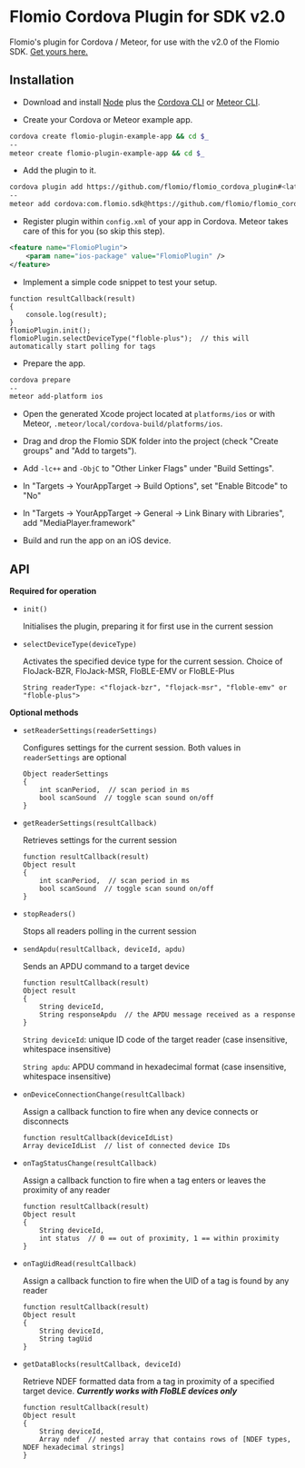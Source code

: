 # Flomio Cordova Plugin for SDK v2.0

Flomio's plugin for Cordova / Meteor, for use with the v2.0 of the Flomio SDK. [Get yours here.](http://flomio.com/shop/apps/flomio-sdk-basic-turnkey-oem-support/)

## Installation

- Download and install [Node](http://nodejs.org/) plus the [Cordova CLI](http://cordova.apache.org/docs/en/4.0.0/guide_cli_index.md.html) or [Meteor CLI](https://www.meteor.com/install).

- Create your Cordova or Meteor example app.

```bash
cordova create flomio-plugin-example-app && cd $_
--
meteor create flomio-plugin-example-app && cd $_
```

- Add the plugin to it.

```bash
cordova plugin add https://github.com/flomio/flomio_cordova_plugin#<latest-commit-code>
--
meteor add cordova:com.flomio.sdk@https://github.com/flomio/flomio_cordova_plugin/tarball/<latest-commit-code>
```

- Register plugin within `config.xml` of your app in Cordova. Meteor takes care of this for you (so skip this step).

```xml
<feature name="FlomioPlugin">
    <param name="ios-package" value="FlomioPlugin" />
</feature>
```

- Implement a simple code snippet to test your setup.

```
function resultCallback(result)
{
	console.log(result);
}
flomioPlugin.init();
flomioPlugin.selectDeviceType("floble-plus");  // this will automatically start polling for tags
```

- Prepare the app.

```bash
cordova prepare
--
meteor add-platform ios
```

- Open the generated Xcode project located at `platforms/ios` or with Meteor, `.meteor/local/cordova-build/platforms/ios`.

- Drag and drop the Flomio SDK folder into the project (check "Create groups" and "Add to targets").

- Add `-lc++` and `-ObjC` to "Other Linker Flags" under "Build Settings".

- In "Targets -> YourAppTarget -> Build Options", set "Enable Bitcode" to "No"

- In "Targets -> YourAppTarget -> General -> Link Binary with Libraries", add "MediaPlayer.framework"

- Build and run the app on an iOS device.

## API

**Required for operation**

* `init()`

	Initialises the plugin, preparing it for first use in the current session
	
* `selectDeviceType(deviceType)`

	Activates the specified device type for the current session. Choice of FloJack-BZR, FloJack-MSR, FloBLE-EMV or FloBLE-Plus
	
	`String readerType: <"flojack-bzr", "flojack-msr", "floble-emv" or "floble-plus">`
	
**Optional methods**

* `setReaderSettings(readerSettings)`

	Configures settings for the current session. Both values in `readerSettings` are optional
	
	```
	Object readerSettings
	{
		int scanPeriod,  // scan period in ms
		bool scanSound  // toggle scan sound on/off
	}
	```
	
* `getReaderSettings(resultCallback)`

	Retrieves settings for the current session
	
	```
	function resultCallback(result)
	Object result
	{
		int scanPeriod,  // scan period in ms
		bool scanSound  // toggle scan sound on/off
	}
	```

* `stopReaders()`

	Stops all readers polling in the current session

* `sendApdu(resultCallback, deviceId, apdu)`

	Sends an APDU command to a target device

	```
	function resultCallback(result)
	Object result
	{
		String deviceId,
		String responseApdu  // the APDU message received as a response
	}
	```
	`String deviceId`: unique ID code of the target reader (case insensitive, whitespace insensitive)

	`String apdu`: APDU command in hexadecimal format (case insensitive, whitespace insensitive)

* `onDeviceConnectionChange(resultCallback)`

	Assign a callback function to fire when any device connects or disconnects
	
	```
	function resultCallback(deviceIdList)
	Array deviceIdList  // list of connected device IDs
	```
		
* `onTagStatusChange(resultCallback)`

	Assign a callback function to fire when a tag enters or leaves the proximity of any reader
	
	```
	function resultCallback(result)
	Object result
	{
		String deviceId,
		int status  // 0 == out of proximity, 1 == within proximity
	}
	```

* `onTagUidRead(resultCallback)`

	Assign a callback function to fire when the UID of a tag is found by any reader
	
	```
	function resultCallback(result)
	Object result
	{
		String deviceId,
		String tagUid
	}
	```

* `getDataBlocks(resultCallback, deviceId)`

	Retrieve NDEF formatted data from a tag in proximity of a specified target device.
	***Currently works with FloBLE devices only***

	```
	function resultCallback(result)
	Object result
	{
		String deviceId,
		Array ndef  // nested array that contains rows of [NDEF types, NDEF hexadecimal strings]
	}
	```
